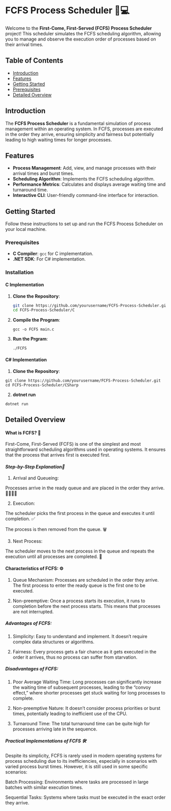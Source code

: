 # FCFS Process Scheduler 📅💻

Welcome to the **First-Come, First-Served (FCFS) Process Scheduler** project! This scheduler simulates the FCFS scheduling algorithm, allowing you to manage and observe the execution order of processes based on their arrival times.

## Table of Contents
- [Introduction](#introduction)
- [Features](#features)
- [Getting Started](#getting-started)
- [Prerequisites](#prerequisites)
- [Detailed Overview](#detailed-overview)

## Introduction
The **FCFS Process Scheduler** is a fundamental simulation of process management within an operating system. In FCFS, processes are executed in the order they arrive, ensuring simplicity and fairness but potentially leading to high waiting times for longer processes.

## Features
- **Process Management**: Add, view, and manage processes with their arrival times and burst times.
- **Scheduling Algorithm**: Implements the FCFS scheduling algorithm.
- **Performance Metrics**: Calculates and displays average waiting time and turnaround time.
- **Interactive CLI**: User-friendly command-line interface for interaction.

## Getting Started
Follow these instructions to set up and run the FCFS Process Scheduler on your local machine.

### Prerequisites
- **C Compiler**: `gcc` for C implementation.
- **.NET SDK**: For C# implementation.

### Installation

#### C Implementation
1. **Clone the Repository**:
   ```bash
   git clone https://github.com/yourusername/FCFS-Process-Scheduler.git
   cd FCFS-Process-Scheduler/C

2. **Compile the Program**:
    ```
    gcc -o FCFS main.c
    ```

3. **Run the Prgram**:
    ```
    ./FCFS
    ```



#### C# Implementation
1. **Clone the Repository**:
```
git clone https://github.com/yourusername/FCFS-Process-Scheduler.git
cd FCFS-Process-Scheduler/CSharp
```
2. **dotnet run**
```
dotnet run
```


## Detailed Overview

#### **What is FCFS? 🤔**
First-Come, First-Served (FCFS) is one of the simplest and most straightforward scheduling algorithms used in operating systems. It ensures that the process that arrives first is executed first.

#### *Step-by-Step Explanation📝*
1.  Arrival and Queueing:

Processes arrive in the ready queue and are placed in the order they arrive. 🚶‍♂️🚶‍♀️


2.  Execution:

The scheduler picks the first process in the queue and executes it until completion. ✅

The process is then removed from the queue. 🗑️


3.  Next Process:

The scheduler moves to the next process in the queue and repeats the execution until all processes are completed. 🔄




#### **Characteristics of FCFS: ⚙️**
1. Queue Mechanism: Processes are scheduled in the order they arrive. The first process to enter the ready queue is the first one to be executed.

2. Non-preemptive: Once a process starts its execution, it runs to completion before the next process starts. This means that processes are not interrupted.



##### Advantages of FCFS:
1. Simplicity: Easy to understand and implement. It doesn’t require complex data structures or algorithms.

2. Fairness: Every process gets a fair chance as it gets executed in the order it arrives, thus no process can suffer from starvation.



##### Disadvantages of FCFS:
1. Poor Average Waiting Time: Long processes can significantly increase the waiting time of subsequent processes, leading to the “convoy effect,” where shorter processes get stuck waiting for long processes to complete.

2. Non-preemptive Nature: It doesn’t consider process priorities or burst times, potentially leading to inefficient use of the CPU.

3. Turnaround Time: The total turnaround time can be quite high for processes arriving late in the sequence.



##### Practical Implementations of FCFS 🛠️
Despite its simplicity, FCFS is rarely used in modern operating systems for process scheduling due to its inefficiencies, especially in scenarios with varied process burst times. However, it is still used in some specific scenarios:

Batch Processing: Environments where tasks are processed in large batches with similar execution times.

Sequential Tasks: Systems where tasks must be executed in the exact order they arrive.